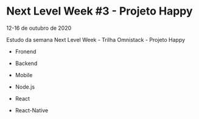 # Next Level Week #3 - Projeto Happy

12-16 de outubro de 2020

Estudo da semana Next Level Week - Trilha Omnistack - Projeto Happy
- Fronend 
- Backend
- Mobile

- Node.js
- React
- React-Native
